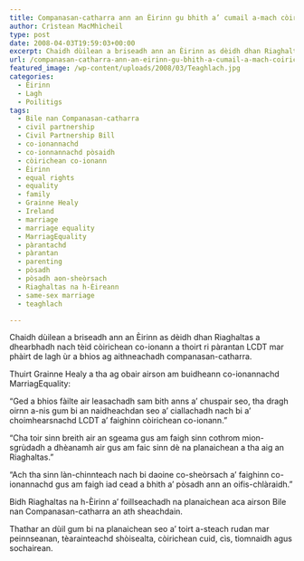 ```yaml
---
title: Companasan-catharra ann an Èirinn gu bhith a’ cumail a-mach còirichean airson pàrantan LCDT
author: Crìstean MacMhìcheil
type: post
date: 2008-04-03T19:59:03+00:00
excerpt: Chaidh dùilean a briseadh ann an Èirinn as dèidh dhan Riaghaltas a dhearbhadh nach tèid còirichean co-ionann a thoirt ri pàrantan LCDT mar phàirt de lagh ùr a bhios ag aithneachadh companasan-catharra.
url: /companasan-catharra-ann-an-eirinn-gu-bhith-a-cumail-a-mach-coirichean-airson-parantan-lcdt/
featured_image: /wp-content/uploads/2008/03/Teaghlach.jpg
categories:
  - Èirinn
  - Lagh
  - Poilitigs
tags:
  - Bile nan Companasan-catharra
  - civil partnership
  - Civil Partnership Bill
  - co-ionannachd
  - co-ionnannachd pòsaidh
  - còirichean co-ionann
  - Èirinn
  - equal rights
  - equality
  - family
  - Grainne Healy
  - Ireland
  - marriage
  - marriage equality
  - MarriagEquality
  - pàrantachd
  - pàrantan
  - parenting
  - pòsadh
  - pòsadh aon-sheòrsach
  - Riaghaltas na h-Èireann
  - same-sex marriage
  - teaghlach

---
```

Chaidh dùilean a briseadh ann an Èirinn as dèidh dhan Riaghaltas a dhearbhadh nach tèid còirichean co-ionann a thoirt ri pàrantan LCDT mar phàirt de lagh ùr a bhios ag aithneachadh companasan-catharra.

Thuirt Grainne Healy a tha ag obair airson am buidheann co-ionannachd MarriagEquality:

&#8220;Ged a bhios fàilte air leasachadh sam bith anns a&#8217; chuspair seo, tha dragh oirnn a-nis gum bi an naidheachdan seo a&#8217; ciallachadh nach bi a&#8217; choimhearsnachd LCDT a&#8217; faighinn còirichean co-ionann.&#8221;

&#8220;Cha toir sinn breith air an sgeama gus am faigh sinn cothrom mion-sgrùdadh a dhèanamh air gus am faic sinn dè na planaichean a tha aig an Riaghaltas.&#8221;

&#8220;Ach tha sinn làn-chinnteach nach bi daoine co-sheòrsach a&#8217; faighinn co-ionannachd gus am faigh iad cead a bhith a&#8217; pòsadh ann an oifis-chlàraidh.&#8221;

Bidh Riaghaltas na h-Èirinn a&#8217; foillseachadh na planaichean aca airson Bile nan Companasan-catharra an ath sheachdain.

Thathar an dùil gum bi na planaichean seo a&#8217; toirt a-steach rudan mar peinnseanan, tèarainteachd shòisealta, còirichean cuid, cìs, tiomnaidh agus sochairean.